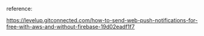 reference:

https://levelup.gitconnected.com/how-to-send-web-push-notifications-for-free-with-aws-and-without-firebase-19d02eadf1f7


